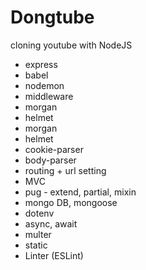 # Dongtube

cloning youtube with NodeJS

* express
* babel
* nodemon
* middleware
* morgan
* helmet
* morgan
* helmet
* cookie-parser
* body-parser
* routing + url setting
* MVC
* pug - extend, partial, mixin
* mongo DB, mongoose
* dotenv
* async, await
* multer
* static
* Linter (ESLint)